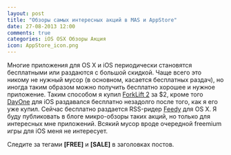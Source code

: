 ```yaml
---
layout: post
title: "Обзоры самых интересных акций в MAS и AppStore"
date: 27-08-2013 12:00
comments: true
categories: iOS OSX Обзоры Акция
icon: AppStore_icon.png
---
```

Многие приложения для OS X и iOS периодически становятся бесплатными или раздаются с большой скидкой. Чаще всего это никому не нужный мусор (в основном, касается бесплатных раздач), но иногда таким образом можно получить бесплатно хорошее и нужное приложение. Таким способом я купил [ForkLift 2](http://www.binarynights.com/) за $2, кроме того [DayOne](http://dayoneapp.com/) для iOS раздавался бесплатно незадолго после того, как я его уже купил. Сейчас бесплатно раздается RSS-ридер [Feedy](https://itunes.apple.com/ru/app/id588288104) для OS X. Я буду публиковать в блоге микро-обзоры таких акций, но только для интересных мне приложений. Всякий мусор вроде очередной freemium игры для iOS меня не интересует.

Следите за тегами **[FREE]** и **[SALE]** в заголовках постов.
